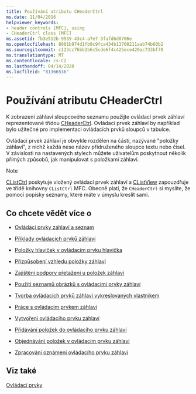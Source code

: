 ```yaml
---
title: Používání atributu CHeaderCtrl
ms.date: 11/04/2016
helpviewer_keywords:
- header controls [MFC], using
- CHeaderCtrl class [MFC]
ms.assetid: fb3e512b-9539-43c4-a7e7-3fafd6d0706e
ms.openlocfilehash: 8901b974d1fb9c9fca434b13700211aab74b60b2
ms.sourcegitcommit: c123cc76bb2b6c5cde6f4c425ece420ac733bf70
ms.translationtype: MT
ms.contentlocale: cs-CZ
ms.lasthandoff: 04/14/2020
ms.locfileid: "81366536"
---
```

# <a name="using-cheaderctrl"></a>Používání atributu CHeaderCtrl

K zobrazení záhlaví sloupcového seznamu použijte ovládací prvek záhlaví reprezentované třídou [CHeaderCtrl](../mfc/reference/cheaderctrl-class.md). Ovládací prvek záhlaví by například bylo užitečné pro implementaci ovládacích prvků sloupců v tabulce.

Ovládací prvek záhlaví je obvykle rozdělen na části, nazývané "položky záhlaví", z nichž každá nese název přidruženého sloupce textu nebo čísel. V závislosti na nastavených stylech můžete uživatelům poskytnout několik přímých způsobů, jak manipulovat s položkami záhlaví.

> [!NOTE]
> [CListCtrl](../mfc/reference/clistctrl-class.md) poskytuje vložený ovládací prvek záhlaví a [CListView](../mfc/reference/clistview-class.md) zapouzdřuje ve třídě knihovny `CListCtrl` MFC. Obecně platí, že `CHeaderCtrl` si myslíte, že pomocí popisky seznamy, které máte v úmyslu kreslit sami.

## <a name="what-do-you-want-to-know-more-about"></a>Co chcete vědět více o

- [Ovládací prvky záhlaví a seznam](../mfc/header-control-and-list-control.md)

- [Příklady ovládacích prvků záhlaví](../mfc/header-control-examples.md)

- [Položky hlaviček v ovládacím prvku hlavička](../mfc/header-items-in-a-header-control.md)

- [Přizpůsobení vzhledu položky záhlaví](../mfc/customizing-the-header-item-s-appearance.md)

- [Zajištění podpory přetažení u položek záhlaví](../mfc/providing-drag-and-drop-support-for-header-items.md)

- [Použití seznamů obrázků s ovládacími prvky záhlaví](../mfc/using-image-lists-with-header-controls.md)

- [Tvorba ovládacích prvků záhlaví vykreslovaných vlastníkem](../mfc/making-owner-drawn-header-controls.md)

- [Práce s ovládacím prvkem záhlaví](../mfc/working-with-a-header-control.md)

- [Vytvoření ovládacího prvku záhlaví](../mfc/creating-the-header-control.md)

- [Přidávání položek do ovládacího prvku záhlaví](../mfc/adding-items-to-the-header-control.md)

- [Objednávání položek v ovládacím prvku záhlaví](../mfc/ordering-items-in-the-header-control.md)

- [Zpracování oznámení ovládacího prvku záhlaví](../mfc/processing-header-control-notifications.md)

## <a name="see-also"></a>Viz také

[Ovládací prvky](../mfc/controls-mfc.md)
